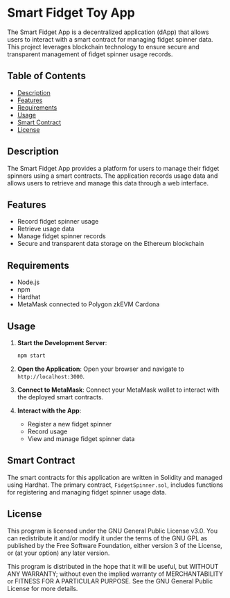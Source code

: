 # Smart Fidget Toy App

The Smart Fidget App is a decentralized application (dApp) that allows users to interact with a smart contract for managing fidget spinner data. This project leverages blockchain technology to ensure secure and transparent management of fidget spinner usage records.

## Table of Contents
- [Description](#description)
- [Features](#features)
- [Requirements](#requirements)
- [Usage](#usage)
- [Smart Contract](#smart-contract)
- [License](#license)

## Description

The Smart Fidget App provides a platform for users to manage their fidget spinners using a smart contracts. The application records usage data and allows users to retrieve and manage this data through a web interface.

## Features

- Record fidget spinner usage
- Retrieve usage data
- Manage fidget spinner records
- Secure and transparent data storage on the Ethereum blockchain

## Requirements

- Node.js
- npm
- Hardhat
- MetaMask connected to Polygon zkEVM Cardona

## Usage

1. **Start the Development Server**:
    ```bash
    npm start
    ```

2. **Open the Application**:
    Open your browser and navigate to `http://localhost:3000`.

3. **Connect to MetaMask**:
    Connect your MetaMask wallet to interact with the deployed smart contracts.

4. **Interact with the App**:
    - Register a new fidget spinner
    - Record usage
    - View and manage fidget spinner data

## Smart Contract

The smart contracts for this application are written in Solidity and managed using Hardhat. The primary contract, `FidgetSpinner.sol`, includes functions for registering and managing fidget spinner usage data.


## License

This program is licensed under the GNU General Public License v3.0. You can redistribute it and/or modify it under the terms of the GNU GPL as published by the Free Software Foundation, either version 3 of the License, or (at your option) any later version.

This program is distributed in the hope that it will be useful, but WITHOUT ANY WARRANTY; without even the implied warranty of MERCHANTABILITY or FITNESS FOR A PARTICULAR PURPOSE. See the GNU General Public License for more details.
